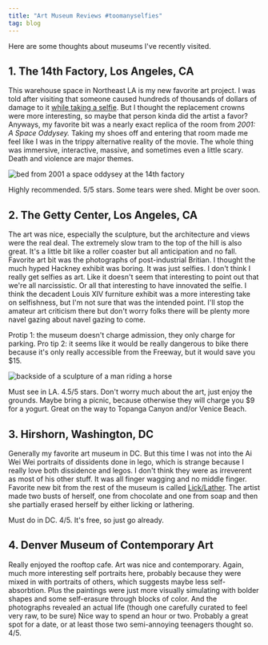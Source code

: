 ```yaml
---
title: "Art Museum Reviews #toomanyselfies"
tag: blog
---
```


Here are some thoughts about museums I've recently visited.

## 1\. The 14th Factory, Los Angeles, CA

This warehouse space in Northeast LA is my new favorite art project. I was told after visiting that someone caused hundreds of thousands of dollars of damage to it [while taking a selfie](https://mobile.nytimes.com/2017/07/14/arts/design/oops-a-museum-selfie-gone-wrong-causes-200000-in-damage.html). But I thought the replacement crowns were more interesting, so maybe that person kinda did the artist a favor? Anyways, my favorite bit was a nearly exact replica of the room from _2001: A Space Oddysey._ Taking my shoes off and entering that room made me feel like I was in the trippy alternative reality of the movie. The whole thing was immersive, interactive, massive, and sometimes even a little scary. Death and violence are major themes.

![bed from 2001 a space oddysey at the 14th factory](/assets/images/wordpress/space-oddysey-museum.jpg)

Highly recommended. 5/5 stars. Some tears were shed. Might be over soon.

## 2\. The Getty Center, Los Angeles, CA

The art was nice, especially the sculpture, but the architecture and views were the real deal. The extremely slow tram to the top of the hill is also great. It's a little bit like a roller coaster but all anticipation and no fall. Favorite art bit was the photographs of post-industrial Britian. I thought the much hyped Hackney exhibit was boring. It was just selfies. I don't think I really get selfies as art. Like it doesn't seem that interesting to point out that we're all narcissistic. Or all that interesting to have innovated the selfie. I think the decadent Louis XIV furniture exhibit was a more interesting take on selfishness, but I'm not sure that was the intended point. I'll stop the amateur art criticism there but don't worry folks there will be plenty more navel gazing about navel gazing to come.

Protip 1: the museum doesn't charge admission, they only charge for parking. Pro tip 2: it seems like it would be really dangerous to bike there because it's only really accessible from the Freeway, but it would save you $15.

![backside of a sculpture of a man riding a horse](/assets/images/wordpress/horse-butt.jpg)

Must see in LA. 4.5/5 stars. Don't worry much about the art, just enjoy the grounds. Maybe bring a picnic, because otherwise they will charge you $9 for a yogurt. Great on the way to Topanga Canyon and/or Venice Beach.

## 3\. Hirshorn, Washington, DC

Generally my favorite art museum in DC. But this time I was not into the Ai Wei Wei portraits of dissidents done in lego, which is strange because I really love both dissidence and legos. I don't think they were as irreverent as most of his other stuff. It was all finger wagging and no middle finger. Favorite new bit from the rest of the museum is called [Lick/Lather](https://g.co/kgs/4dVqXZ). The artist made two busts of herself, one from chocolate and one from soap and then she partially erased herself by either licking or lathering.

Must do in DC. 4/5. It's free, so just go already.

## 4\. Denver Museum of Contemporary Art

Really enjoyed the rooftop cafe. Art was nice and contemporary. Again, much more interesting self portraits here, probably because they were mixed in with portraits of others, which suggests maybe less self-absorbtion. Plus the paintings were just more visually simulating with bolder shapes and some self-erasure through blocks of color. And the photographs revealed an actual life (though one carefully curated to feel very raw, to be sure) Nice way to spend an hour or two. Probably a great spot for a date, or at least those two semi-annoying teenagers thought so. 4/5.
